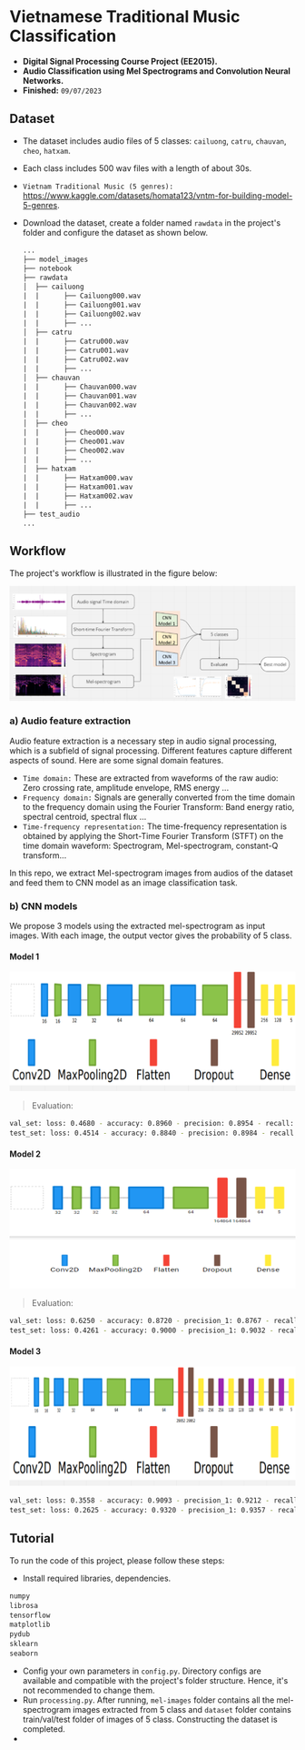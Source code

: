 # Vietnamese Traditional Music Classification
- **Digital Signal Processing Course Project (EE2015).**
- **Audio Classification using Mel Spectrograms and Convolution Neural Networks.**
- **Finished:** ```09/07/2023```

## Dataset
- The dataset includes audio files of 5 classes:  ``cailuong``,  ``catru``,  ``chauvan``,  ``cheo``,  ``hatxam``.
- Each class includes 500 wav files with a length of about 30s.
- ``Vietnam Traditional Music (5 genres):`` https://www.kaggle.com/datasets/homata123/vntm-for-building-model-5-genres.
- Download the dataset, create a folder named ``rawdata`` in the project's folder and configure the dataset as shown below.
  
      ...
      ├── model_images
      ├── notebook
      ├── rawdata                   
      │  ├── cailuong 
      |  |      ├── Cailuong000.wav
      |  |      ├── Cailuong001.wav
      |  |      ├── Cailuong002.wav   
      |  |      ├── ...
      │  ├── catru    
      |  |      ├── Catru000.wav
      |  |      ├── Catru001.wav
      |  |      ├── Catru002.wav   
      |  |      ├── ...        
      │  ├── chauvan  
      |  |      ├── Chauvan000.wav
      |  |      ├── Chauvan001.wav
      |  |      ├── Chauvan002.wav   
      |  |      ├── ...   
      │  ├── cheo  
      |  |      ├── Cheo000.wav
      |  |      ├── Cheo001.wav
      |  |      ├── Cheo002.wav   
      |  |      ├── ...  
      │  ├── hatxam  
      |  |      ├── Hatxam000.wav
      |  |      ├── Hatxam001.wav
      |  |      ├── Hatxam002.wav   
      |  |      ├── ...              
      ├── test_audio
      ...

## Workflow
The project's workflow is illustrated in the figure below:

![Alt text](https://github.com/LTPhat/Vietnamese-Traditional-Music-Classification/blob/main/model_images/train_phase2.png)

### a) Audio feature extraction
Audio feature extraction is a necessary step in audio signal processing, which is a subfield of signal processing. Different features capture different aspects of sound. Here are some signal domain features.
- ``Time domain:`` These are extracted from waveforms of the raw audio: Zero crossing rate, amplitude envelope, RMS energy ...
- ``Frequency domain:`` Signals are generally converted from the time domain to the frequency domain using the Fourier Transform: Band energy ratio, spectral centroid, spectral flux ...
- ``Time-frequency representation:`` The time-frequency representation is obtained by applying the Short-Time Fourier Transform (STFT) on the time domain waveform: Spectrogram, Mel-spectrogram, constant-Q transform...

In this repo, we extract Mel-spectrogram images from audios of the dataset and feed them to CNN model as an image classification task.

### b) CNN models
We propose 3 models using the extracted mel-spectrogram as input images. With each image, the output vector gives the probability of 5 class.
#### Model 1

![Alt text](https://github.com/LTPhat/Vietnamese-Traditional-Music-Classification/blob/main/model_images/model1/model1.png)

> Evaluation:

```sh
val_set: loss: 0.4680 - accuracy: 0.8960 - precision: 0.8954 - recall: 0.8907
test_set: loss: 0.4514 - accuracy: 0.8840 - precision: 0.8984 - recall: 0.8840
```

#### Model 2

![Alt text](https://github.com/LTPhat/Vietnamese-Traditional-Music-Classification/blob/main/model_images/model2/model2.png)

> Evaluation:

```sh
val_set: loss: 0.6250 - accuracy: 0.8720 - precision_1: 0.8767 - recall_1: 0.8720
test_set: loss: 0.4261 - accuracy: 0.9000 - precision_1: 0.9032 - recall_1: 0.8960
```

#### Model 3

![Alt text](https://github.com/LTPhat/Vietnamese-Traditional-Music-Classification/blob/main/model_images/model3/model3.png)

```sh
val_set: loss: 0.3558 - accuracy: 0.9093 - precision_1: 0.9212 - recall_1: 0.9040
test_set: loss: 0.2625 - accuracy: 0.9320 - precision_1: 0.9357 - recall_1: 0.9320
```

## Tutorial

To run the code of this project, please follow these steps:
- Install required libraries, dependencies.
```sh
numpy
librosa
tensorflow
matplotlib
pydub
sklearn
seaborn
```

- Config your own parameters in ``config.py``. Directory configs are available and compatible with the project's folder structure. Hence, it's not recommended to change them.
- Run  ``processing.py``. After running, ``mel-images`` folder contains all the mel-spectrogram images extracted from 5 class and ``dataset`` folder contains train/val/test folder of images of 5 class. Constructing the dataset is completed.
- 
